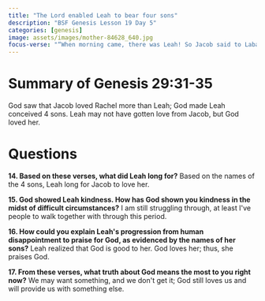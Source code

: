 ```yaml
---
title: "The Lord enabled Leah to bear four sons"
description: "BSF Genesis Lesson 19 Day 5"
categories: [genesis]
image: assets/images/mother-84628_640.jpg
focus-verse: "“When morning came, there was Leah! So Jacob said to Laban, ‘What is this you have done to me? I served you for Rachel, didn’t I? Why have you deceived me?’ ” – Genesis 29:25"
---
```


# Summary of Genesis 29:31-35

God saw that Jacob loved Rachel more than Leah; God made Leah conceived 4 sons. Leah may not have gotten love from Jacob, but God loved her. 

# Questions

**14. Based on these verses, what did Leah long for?** Based on the names of the 4 sons, Leah long for Jacob to love her.

**15. God showed Leah kindness. How has God shown you kindness in the midst of difficult circumstances?** I am still struggling through, at least I've people to walk together with through this period.

**16. How could you explain Leah's progression from human disappointment to praise for God, as evidenced by the names of her sons?** Leah realized that God is good to her. God loves her; thus, she praises God. 

**17. From these verses, what truth about God means the most to you right now?** We may want something, and we don't get it; God still loves us and will provide us with something else.
